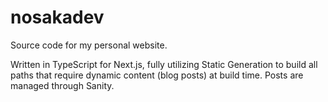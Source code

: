 # nosakadev
Source code for my personal website.

Written in TypeScript for Next.js, fully utilizing Static Generation to build all paths that require dynamic content (blog posts) at build time. Posts are managed through Sanity.
